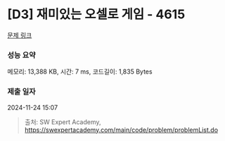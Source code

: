 # [D3] 재미있는 오셀로 게임 - 4615 

[문제 링크](https://swexpertacademy.com/main/code/problem/problemDetail.do?contestProbId=AWQmA4uK8ygDFAXj) 

### 성능 요약

메모리: 13,388 KB, 시간: 7 ms, 코드길이: 1,835 Bytes

### 제출 일자

2024-11-24 15:07



> 출처: SW Expert Academy, https://swexpertacademy.com/main/code/problem/problemList.do